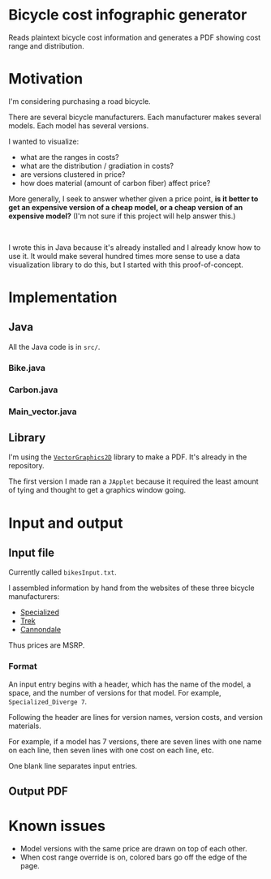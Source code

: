 # Bicycle cost infographic generator

Reads plaintext bicycle cost information and generates a PDF showing cost range and distribution.

# Motivation

I'm considering purchasing a road bicycle.

There are several bicycle manufacturers. Each manufacturer makes several models. Each model has several versions.

I wanted to visualize:

- what are the ranges in costs?
- what are the distribution / gradiation in costs?
- are versions clustered in price?
- how does material (amount of carbon fiber) affect price?

More generally, I seek to answer whether given a price point,
**is it better to get an expensive version of a cheap model, or a cheap version of an expensive model?**
(I'm not sure if this project will help answer this.)

<br>

I wrote this in Java because it's already installed and I already know how to use it.
It would make several hundred times more sense to use a data visualization library to do this,
but I started with this proof-of-concept.  


# Implementation

## Java

All the Java code is in `src/`.

### Bike.java

### Carbon.java

### Main_vector.java

## Library

I'm using the [`VectorGraphics2D`](http://trac.erichseifert.de/vectorgraphics2d/) library to make a PDF. It's already in the repository.
 
The first version I made ran a `JApplet` because it required the least amount of tying and thought to get a graphics window going.

# Input and output

## Input file

Currently called `bikesInput.txt`.

I assembled information by hand from the websites of these three bicycle manufacturers:

- [Specialized](http://www.specialized.com/us/en/home/)
- [Trek](http://www.trekbikes.com/us/en/)
- [Cannondale](http://www.cannondale.com/)

Thus prices are MSRP.

### Format

An input entry begins with a header, which has the name of the model, a space, and the number of versions for that model. For example, `Specialized_Diverge 7`.

Following the header are lines for version names, version costs, and version materials.

For example, if a model has 7 versions, there are seven lines with one name on each line, then seven lines with one cost on each line, etc.

One blank line separates input entries.


## Output PDF


# Known issues
- Model versions with the same price are drawn on top of each other.
- When cost range override is on, colored bars go off the edge of the page.